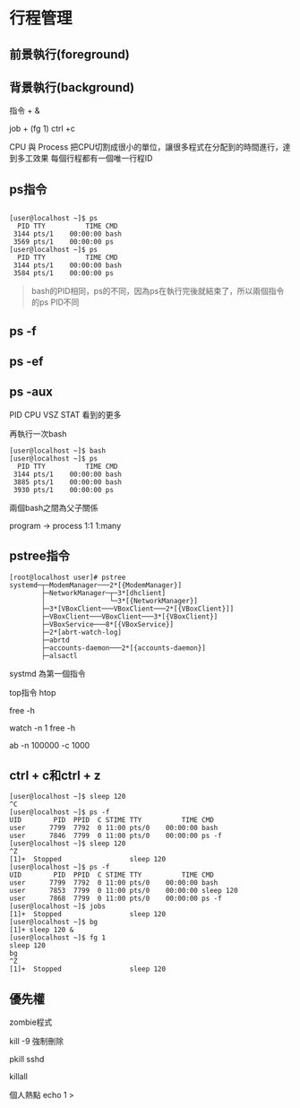 # 行程管理

## 前景執行(foreground)

## 背景執行(background)
指令 + & 

job + (fg 1) ctrl +c

CPU 與 Process
把CPU切割成很小的單位，讓很多程式在分配到的時間進行，達到多工效果
每個行程都有一個唯一行程ID
## ps指令
```
    
[user@localhost ~]$ ps
  PID TTY          TIME CMD
 3144 pts/1    00:00:00 bash
 3569 pts/1    00:00:00 ps
[user@localhost ~]$ ps
  PID TTY          TIME CMD
 3144 pts/1    00:00:00 bash
 3584 pts/1    00:00:00 ps
```
> bash的PID相同，ps的不同，因為ps在執行完後就結束了，所以兩個指令的ps PID不同

## ps -f  

## ps -ef  
## ps -aux  

PID CPU VSZ STAT 
看到的更多  

再執行一次bash  
```
[user@localhost ~]$ bash
[user@localhost ~]$ ps
  PID TTY          TIME CMD
 3144 pts/1    00:00:00 bash
 3885 pts/1    00:00:00 bash
 3930 pts/1    00:00:00 ps
```
兩個bash之間為父子關係


program -> process
1:1        1:many

## pstree指令
```
[root@localhost user]# pstree
systemd─┬─ModemManager───2*[{ModemManager}]
        ├─NetworkManager─┬─3*[dhclient]
        │                └─3*[{NetworkManager}]
        ├─3*[VBoxClient───VBoxClient───2*[{VBoxClient}]]
        ├─VBoxClient───VBoxClient───3*[{VBoxClient}]
        ├─VBoxService───8*[{VBoxService}]
        ├─2*[abrt-watch-log]
        ├─abrtd
        ├─accounts-daemon───2*[{accounts-daemon}]
        ├─alsactl
```
systmd 為第一個指令


top指令
htop

free -h

watch -n 1 free -h

ab -n 100000 -c 1000

## ctrl + c和ctrl + z
```
[user@localhost ~]$ sleep 120
^C
[user@localhost ~]$ ps -f
UID        PID  PPID  C STIME TTY          TIME CMD
user      7799  7792  0 11:00 pts/0    00:00:00 bash
user      7846  7799  0 11:00 pts/0    00:00:00 ps -f
[user@localhost ~]$ sleep 120
^Z
[1]+  Stopped                 sleep 120
[user@localhost ~]$ ps -f
UID        PID  PPID  C STIME TTY          TIME CMD
user      7799  7792  0 11:00 pts/0    00:00:00 bash
user      7853  7799  0 11:00 pts/0    00:00:00 sleep 120
user      7868  7799  0 11:00 pts/0    00:00:00 ps -f
[user@localhost ~]$ jobs
[1]+  Stopped                 sleep 120
[user@localhost ~]$ bg
[1]+ sleep 120 &
[user@localhost ~]$ fg 1
sleep 120
bg
^Z
[1]+  Stopped                 sleep 120
```

## 優先權

zombie程式

kill -9 強制刪除

pkill sshd

killall

個人熱點
echo 1 > 